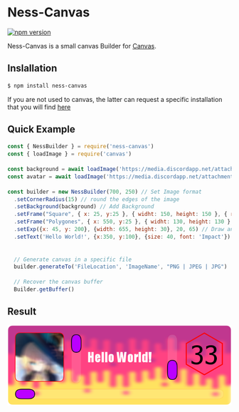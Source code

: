 # Ness-Canvas

[![npm version](https://badge.fury.io/js/ness-canvas.svg)](https://badge.fury.io/js/ness-canvas)

Ness-Canvas is a small canvas Builder for [Canvas](https://github.com/Automattic/node-canvas).

## Inslallation

```bash
$ npm install ness-canvas
```

If you are not used to canvas, the latter can request a specific installation that you will find [here](https://github.com/Automattic/node-canvas/blob/master/Readme.md)

## Quick Example

```js
const { NessBuilder } = require('ness-canvas')
const { loadImage } = require('canvas')

const background = await loadImage('https://media.discordapp.net/attachments/983525978091442236/983526115610083368/fly.jpg');
const avatar = await loadImage('https://media.discordapp.net/attachments/758031322244710601/1000153437813616650/perso_anime_U565bW7EhY2InkF.png');

const builder = new NessBuilder(700, 250) // Set Image format
  .setCornerRadius(15) // round the edges of the image
  .setBackground(background) // Add Background
  .setFrame("Square", { x: 25, y:25 }, { widht: 150, height: 150 }, { radius: 15, content: {imageOrText: avatar}}) // Add image in a square frame
  .setFrame("Polygones", { x: 550, y:25 }, { widht: 130, height: 130 }, {radius: 6, content: { imageOrText: 33, textOptions: { font: "sans-serif", size: 80, color: "#000000", textAlign: "center", textBaseline: "middle" }}}) // Write "33" in a polygones frame
  .setExp({x: 45, y: 200}, {width: 655, height: 30}, 20, 65) // Draw an experience bar
  .setText('Hello World!', {x:350, y:100}, {size: 40, font: 'Impact'}) // Write "Hello World!"


  // Generate canvas in a specific file
  builder.generateTo('FileLocation', 'ImageName', "PNG | JPEG | JPG")

  // Recover the canvas buffer
  Builder.getBuffer()
```
## Result

![alt text](https://github.com/DARK-ECNELIS/Ness-Canvas/blob/main/src/test/test.png?raw=true)